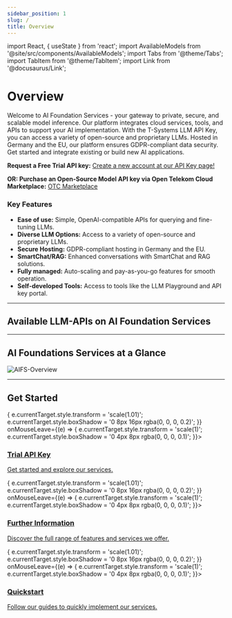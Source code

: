 ```yaml
---
sidebar_position: 1
slug: /
title: Overview
---
```


import React, { useState } from 'react';
import AvailableModels from '@site/src/components/AvailableModels';
import Tabs from '@theme/Tabs';
import TabItem from '@theme/TabItem';
import Link from '@docusaurus/Link';

# Overview

Welcome to AI Foundation Services - your gateway to private, secure, and scalable model inference. Our platform integrates cloud services, tools, and APIs to support your AI implementation. With the T-Systems LLM API Key, you can access a variety of open-source and proprietary LLMs. Hosted in Germany and the EU, our platform ensures GDPR-compliant data security. Get started and integrate existing or build new AI applications.
 
**Request a Free Trial API key:** [Create a new account at our API Key page!](https://apikey.llmhub.t-systems.net/)

**OR: Purchase an Open-Source Model API key via Open Telekom Cloud Marketplace:** [OTC Marketplace](https://marketplace.otc.t-systems.com/)

### Key Features
 
- **Ease of use:** Simple, OpenAI-compatible APIs for querying and fine-tuning LLMs.
- **Diverse LLM Options:** Access to a variety of open-source and proprietary LLMs.
- **Secure Hosting:** GDPR-compliant hosting in Germany and the EU.
- **SmartChat/RAG:** Enhanced conversations with SmartChat and RAG solutions.
- **Fully managed:** Auto-scaling and pay-as-you-go features for smooth operation.
- **Self-developed Tools:** Access to tools like the LLM Playground and API key portal.
 
---


## Available LLM-APIs on AI Foundation Services

<AvailableModels />

---

## AI Foundations Services at a Glance

<div style={{ width: '100%', margin: '0 auto' }}>
  <img src="/img/AIFS-Overview.png" alt="AIFS-Overview" style={{ width: '100%', height: 'auto', display: 'block' }} />
</div>

---

## Get Started

<div style={{ display: 'flex', justifyContent: 'space-around', gap: '16px', marginTop: '20px' }}>
  <div style={{ flex: '1 1 30%', position: 'relative', borderRadius: '8px', padding: '16px', backgroundColor: '#E6EAF0', color: '#333', textAlign: 'center', height: '130px', overflow: 'hidden', boxShadow: '0 4px 8px rgba(0, 0, 0, 0.1)', transition: 'transform 0.3s, boxShadow 0.3s' }} onMouseEnter={(e) => { e.currentTarget.style.transform = 'scale(1.01)'; e.currentTarget.style.boxShadow = '0 8px 16px rgba(0, 0, 0, 0.2)'; }} onMouseLeave={(e) => { e.currentTarget.style.transform = 'scale(1)'; e.currentTarget.style.boxShadow = '0 4px 8px rgba(0, 0, 0, 0.1)'; }}>
    <a href="https://docs.google.com/forms/d/e/1FAIpQLSdBDhCijYUIUeyJVTLzCy0rm55XgD2nG5supwtGRHXVfaX-fw/viewform" style={{ textDecoration: 'none', color: 'inherit', position: 'relative', zIndex: 1 }}>
      <h3>Trial API Key</h3>
      <p>Get started and explore our services.</p>
    </a>
  </div>

  <div style={{ flex: '1 1 30%', position: 'relative', borderRadius: '8px', padding: '16px', backgroundColor: '#D8E2F1', color: '#333', textAlign: 'center', height: '130px', overflow: 'hidden', boxShadow: '0 4px 8px rgba(0, 0, 0, 0.1)', transition: 'transform 0.3s, boxShadow 0.3s' }} onMouseEnter={(e) => { e.currentTarget.style.transform = 'scale(1.01)'; e.currentTarget.style.boxShadow = '0 8px 16px rgba(0, 0, 0, 0.2)'; }} onMouseLeave={(e) => { e.currentTarget.style.transform = 'scale(1)'; e.currentTarget.style.boxShadow = '0 4px 8px rgba(0, 0, 0, 0.1)'; }}>
    <a href="./Introduction" style={{ textDecoration: 'none', color: 'inherit', position: 'relative', zIndex: 1 }}>
      <h3>Further Information</h3>
      <p>Discover the full range of features and services we offer.</p>
    </a>
  </div>

  <div style={{ flex: '1 1 30%', position: 'relative', borderRadius: '8px', padding: '16px', backgroundColor: '#EFE7DD', color: '#333', textAlign: 'center', height: '130px', overflow: 'hidden', boxShadow: '0 4px 8px rgba(0, 0, 0, 0.1)', transition: 'transform 0.3s, boxShadow 0.3s' }} onMouseEnter={(e) => { e.currentTarget.style.transform = 'scale(1.01)'; e.currentTarget.style.boxShadow = '0 8px 16px rgba(0, 0, 0, 0.2)'; }} onMouseLeave={(e) => { e.currentTarget.style.transform = 'scale(1)'; e.currentTarget.style.boxShadow = '0 4px 8px rgba(0, 0, 0, 0.1)'; }}>
    <a href="./Quickstart" style={{ textDecoration: 'none', color: 'inherit', position: 'relative', zIndex: 1 }}>
      <h3>Quickstart</h3>
      <p>Follow our guides to quickly implement our services.</p>
    </a>
  </div>
</div>

